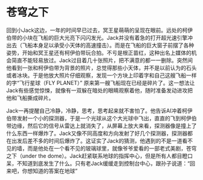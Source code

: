 # 苍穹之下

回到小Jack这边，一年的时间早已过去，冥王星萌萌的呈现在眼前。远处的柯伊伯带的小块在飞船的巨大光亮下闪闪发光。Jack并没有着急的打开超光速引擎冲出去（飞船本身足以承受小天体的高速撞击）。而是在飞船的巨大窗子前摆了各种姿势，开始和冥王星还有柯伊伯带玩合拍。不亏是根正苗红，这种出名上媒体的机会简直不能轻易放过。Jack过目着几十张照片，把不满意的都一一删除。突然间他看到一张和柯伊伯带为背景的照片，总觉得那些小天体，并不是以前认为的石头或者冰块。于是他放大照片仔细观察，发现一个方块上印着字和自己这艘飞船一样的字“飞行星球（FLY PLANET）” 原来第一艘飞船现在已经是碎片了。这一想法让Jack有些感觉惊悚，就像有一双躲在暗处的眼睛观察着他，随时准备发动进攻把他和飞船撕成碎片。

Jack一再提醒自己冷静，冷静，思考，思考起来就不害怕了。他告诉AI冲着柯伊伯带发射一个小的探测器，于是一个光球从这个大光球中飞出，直直的飞到柯伊伯带边缘，然后它的信号从雷达上就消失了，从屏幕上放大来看，探测器像是撞上了什么东西一样爆炸了。Jack又像不同高度和方向发射了好几个探测器，探测器都在出发后差不多的时间后爆炸了。这证实了Jack的猜测，他遇到的不是一道看不见的墙，而是他处在一个看不见的玻璃球里，就像爷爷爱看的一部老式美剧，苍穹之下（under the dome）。Jack赶紧联系地球的指挥中心，但是所有人都目瞪口呆，不知道到底发生了什么。只有老Jack缓缓走到控制台中心，跟孙子说道：“回来吧，你想知道的答案在地球”
